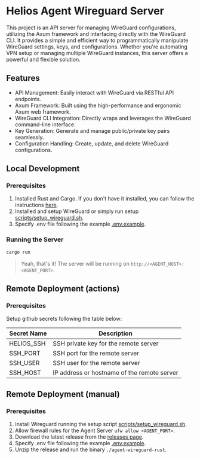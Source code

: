 # Helios Agent Wireguard Server
This project is an API server for managing WireGuard configurations, utilizing the Axum framework and interfacing directly with the WireGuard CLI. It provides a simple and efficient way to programmatically manipulate WireGuard settings, keys, and configurations. Whether you're automating VPN setup or managing multiple WireGuard instances, this server offers a powerful and flexible solution.

## Features
- API Management: Easily interact with WireGuard via RESTful API endpoints.
- Axum Framework: Built using the high-performance and ergonomic Axum web framework.
- WireGuard CLI Integration: Directly wraps and leverages the WireGuard command-line interface.
- Key Generation: Generate and manage public/private key pairs seamlessly.
- Configuration Handling: Create, update, and delete WireGuard configurations.

## Local Development

### Prerequisites

1. Installed Rust and Cargo. If you don't have it installed, you can follow the instructions [here](https://www.rust-lang.org/tools/install). 
2. Installed and setup WireGuard or simply run setup [scripts/setup_wireguard.sh](scripts/setup_wireguard.sh).
3. Specify .env file following the example [.env.example](.env.example).

### Running the Server

```bash
cargo run
```
> Yeah, that's it! The server will be running on `http://<AGENT_HOST>:<AGENT_PORT>`.

## Remote Deployment (actions)

### Prerequisites

Setup github secrets following the table below:

| Secret Name | Description |
| --- | --- |
| HELIOS_SSH | SSH private key for the remote server |
| SSH_PORT | SSH port for the remote server |
| SSH_USER | SSH user for the remote server |
| SSH_HOST | IP address or hostname of the remote server |

## Remote Deployment (manual)

### Prerequisites

1. Install Wireguard running the setup script [scripts/setup_wireguard.sh](scripts/setup_wireguard.sh).
2. Allow firewall rules for the Agent Server `ufw allow <AGENT_PORT>`.
3. Download the latest release from the [releases page](https://github.com/HeliosShieldProject/agent-wireguard-rust/releases).
4. Specify .env file following the example [.env.example](.env.example).
5. Unzip the release and run the binary `./agent-wireguard-rust`.

